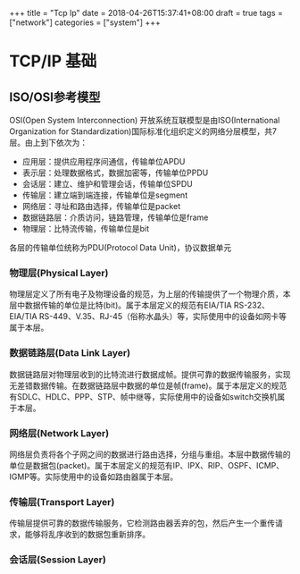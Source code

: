 +++
title = "Tcp Ip"
date = 2018-04-26T15:37:41+08:00
draft = true
tags = ["network"]
categories = ["system"]
+++

# TCP/IP 基础

## ISO/OSI参考模型

OSI(Open System Interconnection) 开放系统互联模型是由ISO(International Organization for Standardization)国际标准化组织定义的网络分层模型，共7层。由上到下依次为：
    
* 应用层：提供应用程序间通信，传输单位APDU
* 表示层：处理数据格式，数据加密等，传输单位PPDU
* 会话层：建立、维护和管理会话，传输单位SPDU
* 传输层：建立端到端连接，传输单位是segment
* 网络层：寻址和路由选择，传输单位是packet
* 数据链路层：介质访问，链路管理，传输单位是frame
* 物理层：比特流传输，传输单位是bit

各层的传输单位统称为PDU(Protocol Data Unit)，协议数据单元

### 物理层(Physical Layer)

物理层定义了所有电子及物理设备的规范，为上层的传输提供了一个物理介质，本层中数据传输的单位是比特(bit)。属于本层定义的规范有EIA/TIA RS-232、EIA/TIA RS-449、V.35、RJ-45（俗称水晶头）等，实际使用中的设备如网卡等属于本层。

### 数据链路层(Data Link Layer)

数据链路层对物理层收到的比特流进行数据成帧。提供可靠的数据传输服务，实现无差错数据传输。在数据链路层中数据的单位是帧(frame)。属于本层定义的规范有SDLC、HDLC、PPP、STP、帧中继等，实际使用中的设备如switch交换机属于本层。

### 网络层(Network Layer)

网络层负责将各个子网之间的数据进行路由选择，分组与重组。本层中数据传输的单位是数据包(packet)。属于本层定义的规范有IP、IPX、RIP、OSPF、ICMP、IGMP等。实际使用中的设备如路由器属于本层。

### 传输层(Transport Layer)

传输层提供可靠的数据传输服务，它检测路由器丢弃的包，然后产生一个重传请求，能够将乱序收到的数据包重新排序。

### 会话层(Session Layer)
